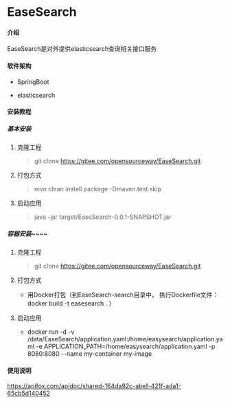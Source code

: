 
# EaseSearch

#### 介绍

EaseSearch是对外提供elasticsearch查询相关接口服务
#### 软件架构

* SpringBoot

* elasticsearch

#### 安装教程

##### 基本安装

1. 克隆工程
   > git clone https://gitee.com/opensourceway/EaseSearch.git

2. 打包方式
   > mvn clean install package -Dmaven.test.skip

3. 启动应用
   > java -jar target/EaseSearch-0.0.1-SNAPSHOT.jar


##### 容器安装~~~~

1. 克隆工程
   > git clone https://gitee.com/opensourceway/EaseSearch.git


2. 打包方式
    * 用Docker打包（到EaseSearch-search目录中， 执行Dockerfile文件： docker build -t easesearch . ）
    
3. 启动应用
    * docker run -d -v /data/EaseSearch/application.yaml:/home/easysearch/application.yaml  -e APPLICATION_PATH=/home/easysearch/application.yaml -p 8080:8080 --name my-container my-image 
#### 使用说明
https://apifox.com/apidoc/shared-164da92c-abef-421f-ada1-65cb5d140452 
